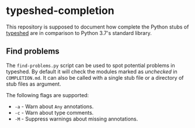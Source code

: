 # typeshed-completion

This repository is supposed to document how complete the Python stubs of
[typeshed](https://github.com/python/typeshed) are in comparison to Python 3.7's
standard library.

## Find problems

The `find-problems.py` script can be used to spot potential problems
in typeshed. By default it will check the modules marked as *unchecked*
in `COMPLETION.md`. It can also be called with a single stub file or a
directory of stub files as argument.

The following flags are supported:

* `-a` - Warn about `Any` annotations.
* `-c` - Warn about type comments.
* `-M` - Suppress warnings about missing annotations.
